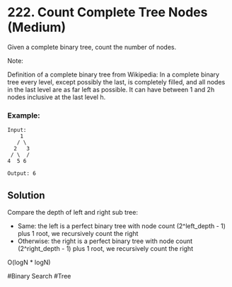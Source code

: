 # 222. Count Complete Tree Nodes (Medium)

Given a complete binary tree, count the number of nodes.

Note:

Definition of a complete binary tree from Wikipedia:
In a complete binary tree every level, except possibly the last, is completely filled, and all nodes in the last level are as far left as possible. It can have between 1 and 2h nodes inclusive at the last level h.

### Example:
```
Input: 
    1
   / \
  2   3
 / \  /
4  5 6

Output: 6
```

## Solution
Compare the depth of left and right sub tree:
- Same: the left is a perfect binary tree with node count (2^left_depth - 1) plus 1 root, we recursively count the right
- Otherwise: the right is a perfect binary tree with node count (2^right_depth - 1) plus 1 root, we recursively count the right

O(logN * logN)


#Binary Search #Tree
